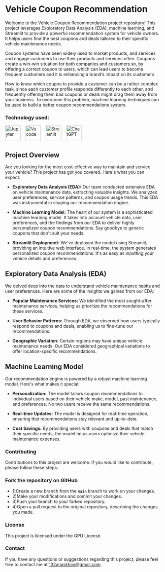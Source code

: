 # Vehicle Coupon Recommendation

Welcome to the Vehicle Coupon Recommendation project repository! This project leverages Exploratory Data Analysis (EDA), machine learning, and Streamlit to provide a powerful recommendation system for vehicle owners. It helps users find the best coupons and deals tailored to their specific vehicle maintenance needs.

Coupon systems have been widely used to market products, and services and engage customers to use their products and services often. Coupons create a win-win situation for both companies and customers so, by offering a correct coupon to users, which can lead users to become frequent customers and it is enhancing a brand’s impact on its customers.

How to know which coupon to provide a customer can be a rather complex task, since each customer profile responds differently to each other, and frequently offering them bad coupons or deals might drag them away from your business. To overcome this problem, machine learning techniques can be used to build a better coupon recommendations system.

### Technology used:
<div align ='left'>
<img src ='https://technology.amis.nl/wp-content/uploads/2020/11/image_thumb-27.png', height = "50" alt = 'Jupyter'/><img width='12'/> 
<img src = 'https://cdn.dribbble.com/users/6569/screenshots/16471177/media/8bbfe7fd594073dc6271d5d852c7381a.png', height = "50" alt = 'Vs code'/><img width = '12'/>
<img src = 'https://thomasjpfan.github.io/data-umbrella-2020-streamlit-slides/images/streamlit.png', height = "50" alt = 'Streamlit'/><img width = '12'/>
<img src = 'https://github.githubassets.com/images/modules/logos_page/GitHub-Mark.png', height = "50 alt = 'Github'/><img width = '12'/>
<img src = 'https://img.uxwing.com/wp-content/themes/uxwing/download/brands-social-media/chatgpt-icon.png', height = "50" alt = 'ChatGPT'/><img width = '12'/>
</div>

## Project Overview

Are you looking for the most cost-effective way to maintain and service your vehicle? This project has got you covered. Here's what you can expect:

- **Exploratory Data Analysis (EDA):** Our team conducted extensive EDA on vehicle maintenance data, extracting valuable insights. We analyzed user preferences, service patterns, and coupon usage trends. This EDA was instrumental in shaping our recommendation engine.

- **Machine Learning Model:** The heart of our system is a sophisticated machine learning model. It takes into account vehicle data, user preferences, and the findings from our EDA to deliver highly personalized coupon recommendations. Say goodbye to generic coupons that don't suit your needs.

- **Streamlit Deployment:** We've deployed the model using Streamlit, providing an intuitive web interface. In real-time, the system generates personalized coupon recommendations. It's as easy as inputting your vehicle details and preferences.

## Exploratory Data Analysis (EDA)

We delved deep into the data to understand vehicle maintenance habits and user preferences. Here are some of the insights we gained from our EDA:

- **Popular Maintenance Services:** We identified the most sought-after maintenance services, helping us prioritize the recommendations for these services.

- **User Behavior Patterns:** Through EDA, we observed how users typically respond to coupons and deals, enabling us to fine-tune our recommendations.

- **Geographic Variation:** Certain regions may have unique vehicle maintenance needs. Our EDA considered geographical variations to offer location-specific recommendations.

## Machine Learning Model

Our recommendation engine is powered by a robust machine learning model. Here's what makes it special:

- **Personalization:** The model tailors coupon recommendations to individual users based on their vehicle make, model, past maintenance, and preferences. No two users receive the same recommendations.

- **Real-time Updates:** The model is designed for real-time operation, ensuring that recommendations stay relevant and up-to-date.

- **Cost Savings:** By providing users with coupons and deals that match their specific needs, the model helps users optimize their vehicle maintenance expenses.


### Contributing
Contributions to this project are welcome. If you would like to contribute, please follow these steps:

### Fork the repository on GitHub

- 1)Create a new branch from the **`main`** branch to work on your changes.
- 2)Make your modifications and commit your changes.
- 3)Push your branch to your forked repository.
- 4)Open a pull request to the original repository, describing the changes you made.

### License
This project is licensed under the GPU License.

### Contact
If you have any questions or suggestions regarding this project, please feel free to contact me at 132anaskhan@gmail.com.


